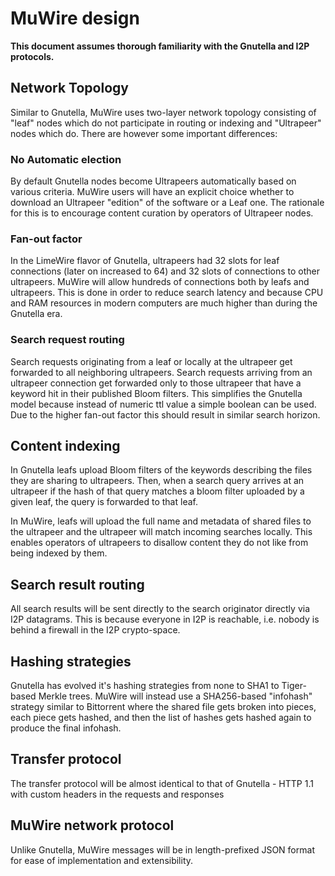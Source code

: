 # MuWire design

**This document assumes thorough familiarity with the Gnutella and I2P protocols.**

## Network Topology

Similar to Gnutella, MuWire uses two-layer network topology consisting of "leaf" nodes which do not participate in routing or indexing and "Ultrapeer" nodes which do.  There are however some important differences:

### No Automatic election

By default Gnutella nodes become Ultrapeers automatically based on various criteria.  MuWire users will have an explicit choice whether to download an Ultrapeer "edition" of the software or a Leaf one.  The rationale for this is to encourage content curation by operators of Ultrapeer nodes.

### Fan-out factor

In the LimeWire flavor of Gnutella, ultrapeers had 32 slots for leaf connections (later on increased to 64) and 32 slots of connections to other ultrapeers.  MuWire will allow hundreds of connections both by leafs and ultrapeers.  This is done in order to reduce search latency and because CPU and RAM resources in modern computers are much higher than during the Gnutella era.

### Search request routing

Search requests originating from a leaf or locally at the ultrapeer get forwarded to all neighboring ultrapeers.  Search requests arriving from an ultrapeer connection get forwarded only to those ultrapeer that have a keyword hit in their published Bloom filters.  This simplifies the Gnutella model because instead of numeric ttl value a simple boolean can be used.  Due to the higher fan-out factor this should result in similar search horizon.

## Content indexing

In Gnutella leafs upload Bloom filters of the keywords describing the files they are sharing to ultrapeers.  Then, when a search query arrives at an ultrapeer if the hash of that query matches a bloom filter uploaded by a given leaf, the query is forwarded to that leaf.

In MuWire, leafs will upload the full name and metadata of shared files to the ultrapeer and the ultrapeer will match incoming searches locally.  This enables operators of ultrapeers to disallow content they do not like from being indexed by them.

## Search result routing

All search results will be sent directly to the search originator directly via I2P datagrams.  This is because everyone in I2P is reachable, i.e. nobody is behind a firewall in the I2P crypto-space.

## Hashing strategies

Gnutella has evolved it's hashing strategies from none to SHA1 to Tiger-based Merkle trees.  MuWire will instead use a SHA256-based "infohash" strategy similar to Bittorrent where the shared file gets broken into pieces, each piece gets hashed, and then the list of hashes gets hashed again to produce the final infohash.

## Transfer protocol

The transfer protocol will be almost identical to that of Gnutella - HTTP 1.1 with custom headers in the requests and responses

## MuWire network protocol

Unlike Gnutella, MuWire messages will be in length-prefixed JSON format for ease of implementation and extensibility.
